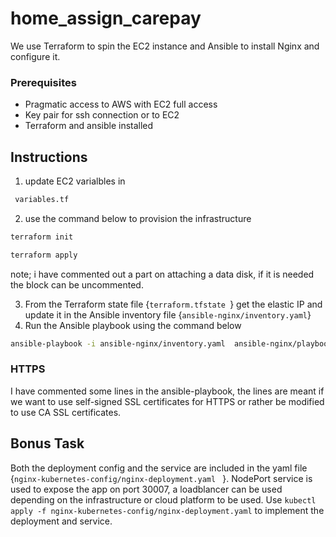 # home_assign_carepay

We use Terraform to spin the EC2 instance and Ansible to install Nginx and configure it.

### Prerequisites 
-  Pragmatic access to AWS with EC2 full access  
- Key pair for ssh connection or to EC2
- Terraform and ansible installed 


## Instructions 
1. update EC2 varialbles in 
```bash
 variables.tf 
```
2. use the command below to provision the infrastructure  
```bash 
terraform init

terraform apply 
``` 
note; i have commented out a part on attaching  a data disk, if it is needed the block can be uncommented.

3. From the Terraform state file {```terraform.tfstate ```} get the elastic IP and update it in the Ansible inventory file {```ansible-nginx/inventory.yaml```}
4. Run the Ansible playbook using the command below 
```bash 
ansible-playbook -i ansible-nginx/inventory.yaml  ansible-nginx/playbook.yaml
```

### HTTPS
I have commented some lines in the ansible-playbook, the lines are meant if we want to use self-signed SSL certificates for HTTPS or rather be modified to use CA SSL certificates.  

## Bonus Task 
Both the deployment config and the service are included in the yaml file {```nginx-kubernetes-config/nginx-deployment.yaml ```  }. NodePort service is used to expose the app on port 30007, a loadblancer can be used depending on the infrastructure or cloud platform to be used. Use ```kubectl apply -f nginx-kubernetes-config/nginx-deployment.yaml``` to implement the deployment and service. 




